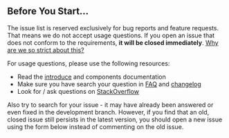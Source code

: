 ## Before You Start...

The issue list is reserved exclusively for bug reports and feature requests. That means we do not accept usage questions. If you open an issue that does not conform to the requirements, **it will be closed immediately**. [Why are we so strict about this?](#intro-modal)

For usage questions, please use the following resources:

- Read the <a href="https://ant.design/docs/react/introduce" target="_blank">introduce</a> and components documentation
- Make sure you have search your question in <a href="https://ant.design/docs/react/faq-cn" target="_blank">FAQ</a> and <a href="https://ant.design/changelog-cn" target="_blank">changelog</a>
- Look for / ask questions on <a href="https://stackoverflow.com/questions/ask?tags=antd" target="_blank">StackOverflow</a>

Also try to search for your issue - it may have already been answered or even fixed in the development branch. However, if you find that an old, closed issue still persists in the latest version, you should open a new issue using the form below instead of commenting on the old issue.
